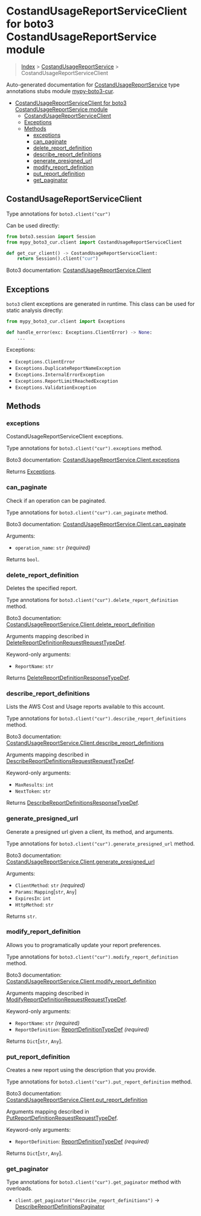 <a id="costandusagereportserviceclient-for-boto3-costandusagereportservice-module"></a>

# CostandUsageReportServiceClient for boto3 CostandUsageReportService module

> [Index](..) > [CostandUsageReportService](.) >
> CostandUsageReportServiceClient

Auto-generated documentation for
[CostandUsageReportService](https://boto3.amazonaws.com/v1/documentation/api/latest/reference/services/cur.html#CostandUsageReportService)
type annotations stubs module
[mypy-boto3-cur](https://pypi.org/project/mypy-boto3-cur/).

- [CostandUsageReportServiceClient for boto3 CostandUsageReportService module](#costandusagereportserviceclient-for-boto3-costandusagereportservice-module)
  - [CostandUsageReportServiceClient](#costandusagereportserviceclient)
  - [Exceptions](#exceptions)
  - [Methods](#methods)
    - [exceptions](#exceptions)
    - [can_paginate](#can_paginate)
    - [delete_report_definition](#delete_report_definition)
    - [describe_report_definitions](#describe_report_definitions)
    - [generate_presigned_url](#generate_presigned_url)
    - [modify_report_definition](#modify_report_definition)
    - [put_report_definition](#put_report_definition)
    - [get_paginator](#get_paginator)

<a id="costandusagereportserviceclient"></a>

## CostandUsageReportServiceClient

Type annotations for `boto3.client("cur")`

Can be used directly:

```python
from boto3.session import Session
from mypy_boto3_cur.client import CostandUsageReportServiceClient

def get_cur_client() -> CostandUsageReportServiceClient:
    return Session().client("cur")
```

Boto3 documentation:
[CostandUsageReportService.Client](https://boto3.amazonaws.com/v1/documentation/api/latest/reference/services/cur.html#CostandUsageReportService.Client)

<a id="exceptions"></a>

## Exceptions

`boto3` client exceptions are generated in runtime. This class can be used for
static analysis directly:

```python
from mypy_boto3_cur.client import Exceptions

def handle_error(exc: Exceptions.ClientError) -> None:
    ...
```

Exceptions:

- `Exceptions.ClientError`
- `Exceptions.DuplicateReportNameException`
- `Exceptions.InternalErrorException`
- `Exceptions.ReportLimitReachedException`
- `Exceptions.ValidationException`

<a id="methods"></a>

## Methods

<a id="exceptions"></a>

### exceptions

CostandUsageReportServiceClient exceptions.

Type annotations for `boto3.client("cur").exceptions` method.

Boto3 documentation:
[CostandUsageReportService.Client.exceptions](https://boto3.amazonaws.com/v1/documentation/api/latest/reference/services/cur.html#CostandUsageReportService.Client.exceptions)

Returns [Exceptions](#exceptions).

<a id="can_paginate"></a>

### can_paginate

Check if an operation can be paginated.

Type annotations for `boto3.client("cur").can_paginate` method.

Boto3 documentation:
[CostandUsageReportService.Client.can_paginate](https://boto3.amazonaws.com/v1/documentation/api/latest/reference/services/cur.html#CostandUsageReportService.Client.can_paginate)

Arguments:

- `operation_name`: `str` *(required)*

Returns `bool`.

<a id="delete_report_definition"></a>

### delete_report_definition

Deletes the specified report.

Type annotations for `boto3.client("cur").delete_report_definition` method.

Boto3 documentation:
[CostandUsageReportService.Client.delete_report_definition](https://boto3.amazonaws.com/v1/documentation/api/latest/reference/services/cur.html#CostandUsageReportService.Client.delete_report_definition)

Arguments mapping described in
[DeleteReportDefinitionRequestRequestTypeDef](./type_defs.md#deletereportdefinitionrequestrequesttypedef).

Keyword-only arguments:

- `ReportName`: `str`

Returns
[DeleteReportDefinitionResponseTypeDef](./type_defs.md#deletereportdefinitionresponsetypedef).

<a id="describe_report_definitions"></a>

### describe_report_definitions

Lists the AWS Cost and Usage reports available to this account.

Type annotations for `boto3.client("cur").describe_report_definitions` method.

Boto3 documentation:
[CostandUsageReportService.Client.describe_report_definitions](https://boto3.amazonaws.com/v1/documentation/api/latest/reference/services/cur.html#CostandUsageReportService.Client.describe_report_definitions)

Arguments mapping described in
[DescribeReportDefinitionsRequestRequestTypeDef](./type_defs.md#describereportdefinitionsrequestrequesttypedef).

Keyword-only arguments:

- `MaxResults`: `int`
- `NextToken`: `str`

Returns
[DescribeReportDefinitionsResponseTypeDef](./type_defs.md#describereportdefinitionsresponsetypedef).

<a id="generate_presigned_url"></a>

### generate_presigned_url

Generate a presigned url given a client, its method, and arguments.

Type annotations for `boto3.client("cur").generate_presigned_url` method.

Boto3 documentation:
[CostandUsageReportService.Client.generate_presigned_url](https://boto3.amazonaws.com/v1/documentation/api/latest/reference/services/cur.html#CostandUsageReportService.Client.generate_presigned_url)

Arguments:

- `ClientMethod`: `str` *(required)*
- `Params`: `Mapping`\[`str`, `Any`\]
- `ExpiresIn`: `int`
- `HttpMethod`: `str`

Returns `str`.

<a id="modify_report_definition"></a>

### modify_report_definition

Allows you to programatically update your report preferences.

Type annotations for `boto3.client("cur").modify_report_definition` method.

Boto3 documentation:
[CostandUsageReportService.Client.modify_report_definition](https://boto3.amazonaws.com/v1/documentation/api/latest/reference/services/cur.html#CostandUsageReportService.Client.modify_report_definition)

Arguments mapping described in
[ModifyReportDefinitionRequestRequestTypeDef](./type_defs.md#modifyreportdefinitionrequestrequesttypedef).

Keyword-only arguments:

- `ReportName`: `str` *(required)*
- `ReportDefinition`:
  [ReportDefinitionTypeDef](./type_defs.md#reportdefinitiontypedef)
  *(required)*

Returns `Dict`\[`str`, `Any`\].

<a id="put_report_definition"></a>

### put_report_definition

Creates a new report using the description that you provide.

Type annotations for `boto3.client("cur").put_report_definition` method.

Boto3 documentation:
[CostandUsageReportService.Client.put_report_definition](https://boto3.amazonaws.com/v1/documentation/api/latest/reference/services/cur.html#CostandUsageReportService.Client.put_report_definition)

Arguments mapping described in
[PutReportDefinitionRequestRequestTypeDef](./type_defs.md#putreportdefinitionrequestrequesttypedef).

Keyword-only arguments:

- `ReportDefinition`:
  [ReportDefinitionTypeDef](./type_defs.md#reportdefinitiontypedef)
  *(required)*

Returns `Dict`\[`str`, `Any`\].

<a id="get_paginator"></a>

### get_paginator

Type annotations for `boto3.client("cur").get_paginator` method with overloads.

- `client.get_paginator("describe_report_definitions")` ->
  [DescribeReportDefinitionsPaginator](./paginators.md#describereportdefinitionspaginator)
